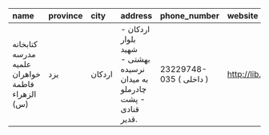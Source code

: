 | name                                           | province   | city   | address                                                               | phone_number            | website           |
|:-----------------------------------------------|:-----------|:-------|:----------------------------------------------------------------------|:------------------------|:------------------|
| كتابخانه مدرسه علمیه خواهران فاطمة الزهراء (س) | یزد        | اردكان | اردكان - بلوار شهید بهشتی - نرسیده به میدان چادرملو - پشت قنادی قدیر. | 23229748-035 ( داخلی  ) | http://lib.whc.ir |